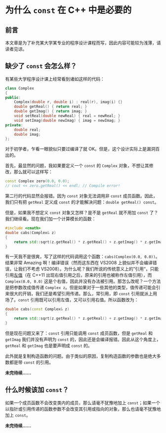 <!-- Copyright (C) 2022 Timothy Liu -->

<!-- CC BY-SA 4.0 license -->

# 为什么 `const` 在 C++ 中是必要的

## 前言

本文章是为了补充某大学某专业的程序设计课程而写，因此内容可能较为浅薄，请读者见谅。  

## 缺少了 `const` 会怎么样？

有某些大学程序设计课上经常看到诸如这样的代码：  

```c++
class Complex
{
public:
    Complex(double r, double i) : real(r), imag(i) {}
    double getReal() { return real; }
    double getImag() { return imag; }
    void setReal(double newReal) { real = newReal; }
    void setImag(double newImag) { imag = newImag; }
private:
    double real;
    double imag;
};
```

对于初学者，乍看一眼貌似只要过编译了就 OK。但是，这个设计实际上是漏洞百出的。  

首先，最显然的问题，我如果要定义一个 `const`  的 `Complex` 对象，不想让其修改，那么就可以这样写：  

```cpp
const Complex zero(0.0, 0.0);
// cout << zero.getReal() << endl; // Compile error!
```

第二行的代码显然会报错。因为 `const` 对象无法调用非 `const` 成员函数。因此，我们只有把 `getReal` 定义成 `const` 的才能解决问题：`double getReal() const`。

但是，如果我不想定义 `const` 对象又怎样？是不是 `getReal` 就不用加 `const` 了？我们继续看。现在我们加一个计算模长的函数：

```c++
#include <cmath>
double cabs(Complex& z)
{
    return std::sqrt(z.getReal() * z.getReal() + z.getImag() * z.getImag());
}
```

有一天我不是很爽，写了这样的代码调用这个函数：`cabs(Complex(0.0, 0.0))`。结果非常 Amazing 啊！编译错误（然而这东西在 VS2008 上貌似并不会编译错误，让我们不考虑 VS2008）。为什么呢？我们所说的传统意义上的”引用“，只能引用[左值](./lvalue-and-rvalue.md)（在 C++11 出现右值引用之后，原来的引用也被称作左值引用），而 `Complex(0.0, 0.0)` 这是个右值，因此并没有办法被引用。那怎么改呢？一个方法是把参数改成值传递 `Complex z`。但是如果对于一些其他的类型，值传递可能会引来很大的开销，我们还是希望引用传递。那么，常引用，即 `const` 引用就派上用场了。`const` 引用既可以引用左值，又可以引用右值。所以函数改为：  

```c++
double cabs(const Complex& z)
{
    return std::sqrt(z.getReal() * z.getReal() + z.getImag() * z.getImag());
}
```

但是现在问题又来了：`const` 引用只能调用 `const` 成员函数，但是 `getReal` 和 `getImag` 我们并没有声明为 `const` 的，因此还是会编译报错。因此从这个角度上，`getReal` 和 `getImag` 也是要声明成 `const` 的。  

此外就是复制构造函数的问题。由于类似的原因，复制构造函数的参数也是绝大多数都是带 `const` 的引用。  

**未完待续……**

<!-- 常量表达式、常量折叠，等等 -->

## 什么时候该加 `const`？

如果一个成员函数不会改变类内的成员，那么请毫不犹豫地加上 `const`；如果一个以指针或引用传递的函数参数不会改变其引用或指向的对象，那么也请毫不犹豫地加上 `const`。  

**未完待续……**
